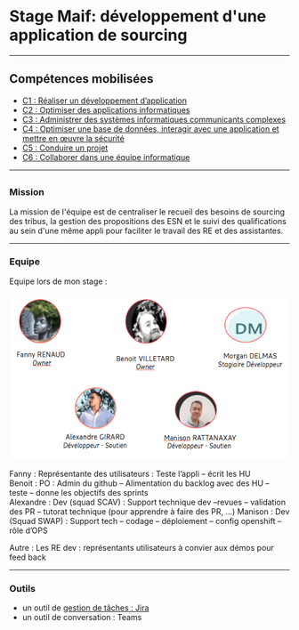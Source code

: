 # Stage Maif: développement d'une application de sourcing



---

## Compétences mobilisées

- [C1 : Réaliser un développement d’application](../Competences/C1-realiser-developpement-application.md)
- [C2 : Optimiser des applications informatiques](../Competences/C2-optimiser-application.md)
- [C3 : Administrer des systèmes informatiques communicants complexes](../Competences/C3-administrer-systeme-communiquant.md)
- [C4 : Optimiser une base de données, interagir avec une application et mettre en œuvre la sécurité](../Competences/C4-optimiser-bdd-interagir-securite.md)
- [C5 : Conduire un projet](../Competences/C5-conduire-projet.md)
- [C6 : Collaborer dans une équipe informatique](../Competences/C6-collaborer-equipe.md)

---

## 

### Mission 

La mission de l'équipe est de centraliser le recueil des besoins de sourcing des tribus, la gestion des propositions des ESN et le suivi des qualifications au sein d'une même appli pour faciliter le travail des RE et des assistantes.

---

### Equipe

Equipe lors de mon stage :

![Equipe](./img/stage-maif/equipe.png)

Fanny : Représentante des utilisateurs : Teste l’appli – écrit les HU  
Benoit : PO : Admin du github – Alimentation du backlog avec des HU – teste – donne les objectifs des sprints  
Alexandre : Dev (squad SCAV) : Support technique dev –revues – validation des PR – tutorat technique (pour apprendre à faire des PR, …)
Manison : Dev (Squad SWAP) : Support tech – codage – déploiement – config openshift – rôle d’OPS

Autre : Les RE dev : représentants utilisateurs à convier aux démos pour feed back

---

### Outils

- un outil de [gestion de tâches : Jira](../Exemples/organisation-jira.md) 
- un outil de conversation : Teams













